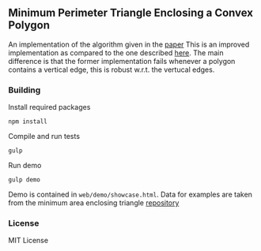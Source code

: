 ## Minimum Perimeter Triangle Enclosing a Convex Polygon

An implementation of the algorithm given in the [paper](http://link.springer.com/chapter/10.1007/978-3-540-44400-8_9)
This is an improved implementation as compared to the one described
[here](http://web.cs.dal.ca/~cccg/papers/26.pdf). The main difference is that
the former implementation fails whenever a polygon contains a vertical edge,
this is robust w.r.t. the vertucal edges.

### Building
Install required packages

    npm install

Compile and run tests

    gulp

Run demo

	gulp demo

Demo is contained in `web/demo/showcase.html`.
Data for examples are taken from the minimum area enclosing triangle
[repository](https://github.com/IceRage/minimal-area-triangle/tree/master/data/random_convex_polygon_sample)

### License

MIT License


